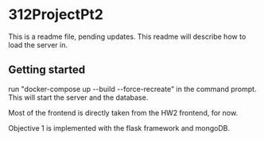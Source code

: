 # 312ProjectPt2

This is a readme file, pending updates. This readme will describe how to load the server in.

## Getting started

run "docker-compose up --build --force-recreate" in the command prompt. This will start the server and the database.

Most of the frontend is directly taken from the HW2 frontend, for now.

Objective 1 is implemented with the flask framework and mongoDB. 
